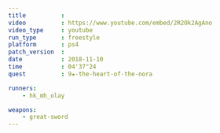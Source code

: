 ```yaml
---
title          :
video          : https://www.youtube.com/embed/2R2Ok2AgAno
video_type     : youtube
run_type       : freestyle
platform       : ps4
patch_version  :
date           : 2018-11-10
time           : 04'37"24
quest          : 9★-the-heart-of-the-nora

runners:
    - hk_mh_olay

weapons:
    - great-sword
---
```


